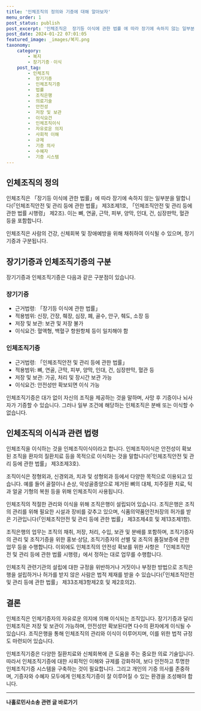 ```yaml
---
title: '인체조직의 정의와 기증에 대해 알아보자'
menu_order: 1
post_status: publish
post_excerpt: '인체조직은  장기등 이식에 관한 법률 에 따라 장기에 속하지 않는 일부분을 말합니다  인체조직안전 및 관리 등에 관한 법률  제3조제1호,  인체조직안전 및 관리 등에 관한 법률 시행령  제2조 . 이는 뼈, 연골, 근막, 피부, 양막, 인대, 건, 심장판막, 혈관 등을 포함합니다.'
post_date: 2024-01-22 07:01:05
featured_image: _images/복지.png
taxonomy:
    category:
        - 복지
        - 장기기증ㆍ이식
    post_tag:
        - 인체조직
        -  장기기증
        -  인체조직기증
        -  법률
        -  조직은행
        -  의료기술
        -  안전성
        -  저장 및 보관
        -  이식요건
        -  인체조직이식
        -  자유로운 의지
        -  사회적 이해
        -  규제
        -  기증 의사
        -  수혜자
        -  기증 시스템
---
```



## 인체조직의 정의
인체조직은 「장기등 이식에 관한 법률」에 따라 장기에 속하지 않는 일부분을 말합니다(「인체조직안전 및 관리 등에 관한 법률」 제3조제1호, 「인체조직안전 및 관리 등에 관한 법률 시행령」 제2조). 이는 뼈, 연골, 근막, 피부, 양막, 인대, 건, 심장판막, 혈관 등을 포함합니다.

인체조직은 사람의 건강, 신체회복 및 장애예방을 위해 채취하여 이식될 수 있으며, 장기기증과 구분됩니다.

## 장기기증과 인체조직기증의 구분

장기기증과 인체조직기증은 다음과 같은 구분점이 있습니다.

### 장기기증
- 근거법령: 「장기등 이식에 관한 법률」
- 적용범위: 신장, 간장, 췌장, 심장, 폐, 골수, 안구, 췌도, 소장 등
- 저장 및 보관: 보관 및 저장 불가
- 이식요건: 혈액형, 백혈구 항원항체 등이 일치해야 함

### 인체조직기증
- 근거법령: 「인체조직안전 및 관리 등에 관한 법률」
- 적용범위: 뼈, 연골, 근막, 피부, 양막, 인대, 건, 심장판막, 혈관 등
- 저장 및 보관: 가공, 처리 및 장시간 보관 가능
- 이식요건: 안전성만 확보되면 이식 가능

인체조직기증은 대가 없이 자신의 조직을 제공하는 것을 말하며, 사망 후 기증이나 뇌사자가 기증할 수 있습니다. 그러나 일부 조건에 해당하는 인체조직은 분배 또는 이식할 수 없습니다.

## 인체조직의 이식과 관련 법령
인체조직을 이식하는 것을 인체조직이식이라고 합니다. 인체조직이식은 안전성이 확보된 조직을 환자의 질환치료 등을 목적으로 이식하는 것을 말합니다(「인체조직안전 및 관리 등에 관한 법률」 제3조제3호).

조직이식은 정형외과, 신경외과, 치과 및 성형외과 등에서 다양한 목적으로 이용되고 있습니다. 예를 들어 골절이나 손상, 악성골종양으로 제거된 뼈의 대체, 치주질환 치료, 턱과 얼굴 기형의 복원 등을 위해 인체조직이 사용됩니다.

인체조직의 적절한 관리와 이식을 위해 조직은행이 설립되어 있습니다. 조직은행은 조직의 관리를 위해 필요한 시설과 장비를 갖추고 있으며, 식품의약품안전처장의 허가를 받은 기관입니다(「인체조직안전 및 관리 등에 관한 법률」 제3조제4호 및 제13조제1항).

조직은행의 업무는 조직의 채취, 저장, 처리, 수입, 보관 및 분배를 포함하며, 조직기증자의 관리 및 조직기증을 위한 홍보·상담, 조직기증자의 선별 및 조직의 품질보증에 관한 업무 등을 수행합니다. 이외에도 인체조직의 안전성 확보를 위한 사항은 「인체조직안전 및 관리 등에 관한 법률 시행령」에서 정하는 대로 업무를 수행합니다.

인체조직 관련기관의 설립에 대한 규정을 위반하거나 거짓이나 부정한 방법으로 조직은행을 설립하거나 허가를 받지 않은 사람은 법적 제재를 받을 수 있습니다(「인체조직안전 및 관리 등에 관한 법률」 제33조제3항제2호 및 제2호의2).

## 결론
인체조직은 인체기증자의 자유로운 의지에 의해 이식되는 조직입니다. 장기기증과 달리 인체조직은 저장 및 보관이 가능하며, 안전성만 확보된다면 다수의 환자에게 이식될 수 있습니다. 조직은행을 통해 인체조직의 관리와 이식이 이루어지며, 이를 위한 법적 규정도 마련되어 있습니다.

인체조직기증은 다양한 질환치료와 신체회복에 큰 도움을 주는 중요한 의료 기술입니다. 따라서 인체조직기증에 대한 사회적인 이해와 규제를 강화하여, 보다 안전하고 투명한 인체조직기증 시스템을 구축하는 것이 필요합니다. 그리고 개인의 기증 의사를 존중하며, 기증자와 수혜자 모두에게 인체조직기증이 잘 이루어질 수 있는 환경을 조성해야 합니다.
<!-- wp:separator -->
<hr class="wp-block-separator has-alpha-channel-opacity"/>
<!-- /wp:separator -->

<!-- wp:group {"backgroundColor":"base","layout":{"type":"constrained"}} -->
<div class="wp-block-group has-base-background-color has-background"><!-- wp:paragraph {"align":"center","fontSize":"medium"} -->
<p class="has-text-align-center has-large-font-size"><strong>나홀로민사소송 관련 글 바로가기</strong></p>
<!-- /wp:paragraph -->


<!-- wp:latest-posts
{"categories":[{"id":14767,"count":19,"description":"","link":"https://uknowlaw.com/category/%eb%82%98%ed%99%80%eb%a1%9c%eb%af%bc%ec%82%ac%ec%86%8c%ec%86%a1/","name":"나홀로민사소송","slug":"나홀로민사소송","taxonomy":"category","parent":0,"meta":[],"_links":{"self":[{"href":"https://uknowlaw.com/wp-json/wp/v2/categories/14767"}],"collection":[{"href":"https://uknowlaw.com/wp-json/wp/v2/categories"}],"about":[{"href":"https://uknowlaw.com/wp-json/wp/v2/taxonomies/category"}],"wp:post_type":[{"href":"https://uknowlaw.com/wp-json/wp/v2/posts?categories=14767"}],"curies":[{"name":"wp","href":"https://api.w.org/{rel}","templated":true}]}}],"postsToShow":100,"excerptLength":28,"postLayout":"grid","columns":2,"featuredImageAlign":"left","featuredImageSizeSlug":"large","fontSize":"small"} /--></div>
<!-- /wp:group -->